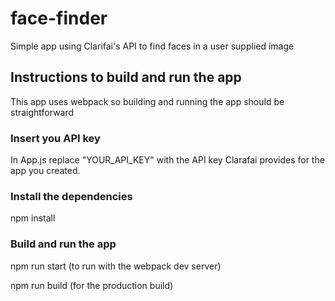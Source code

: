 # face-finder

Simple app using Clarifai's API to find faces in a user supplied image

## Instructions to build and run the app

This app uses webpack so building and running the app should be straightforward

### Insert you API key

In App.js replace "YOUR_API_KEY" with the API key Clarafai provides for the app you created.

### Install the dependencies

npm install

### Build and run the app

npm run start (to run with the webpack dev server)

npm run build (for the production build)
